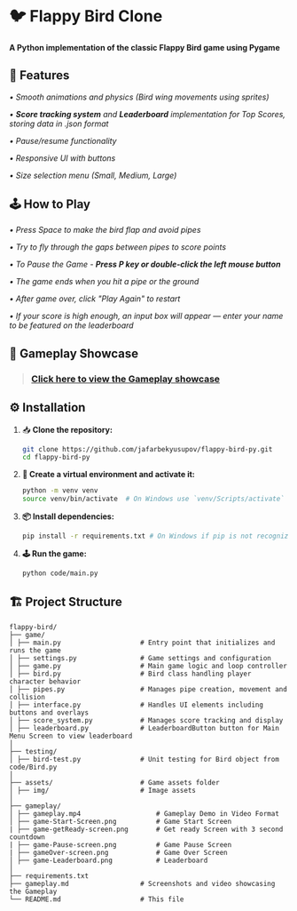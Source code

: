 # **🐦 Flappy Bird Clone**

#### A Python implementation of the classic Flappy Bird game **using Pygame**

## **🚀 Features**

_• Smooth animations and physics (Bird wing movements using sprites)_

_• **Score tracking system** and **Leaderboard** implementation for Top Scores, storing data in .json format_

_• Pause/resume functionality_

_• Responsive UI with buttons_

_• Size selection menu (Small, Medium, Large)_

## **🕹️ How to Play**
_• Press Space to make the bird flap and avoid pipes_

_• Try to fly through the gaps between pipes to score points_

_• To Pause the Game - **Press P key or double-click the left mouse button**_

_• The game ends when you hit a pipe or the ground_

_• After game over, click "Play Again" to restart_

_• If your score is high enough, an input box will appear — enter your name to be featured on the leaderboard_

## 📜 Gameplay Showcase

> ### [Click here to view the Gameplay showcase](gameplay.md)

## ⚙️ Installation

1. 📥 **Clone the repository:**
   ```bash
   git clone https://github.com/jafarbekyusupov/flappy-bird-py.git
   cd flappy-bird-py

2. **🐍 Create a virtual environment and activate it:**
   ```bash
   python -m venv venv
   source venv/bin/activate  # On Windows use `venv/Scripts/activate`
3. **📦 Install dependencies:**
   ```bash
   pip install -r requirements.txt # On Windows if pip is not recognized:  try py -m pip install -r requirements.txt
4. **🕹️ Run the game:**
   ```bash
   python code/main.py

## **🏗️ Project Structure**
  ```
flappy-bird/
├── game/  
│ ├── main.py ‎ ‎ ‎ ‎ ‎ ‎ ‎ ‎ ‎ ‎ ‎ ‎ ‎ ‎ ‎ ‎ ‎ ‎  # Entry point that initializes and runs the game                                            
│ ├── settings.py‎ ‎ ‎ ‎ ‎ ‎ ‎ ‎ ‎ ‎ ‎ ‎ ‎ ‎ ‎  # Game settings and configuration                                                            
│ ├── game.py‎ ‎ ‎ ‎ ‎ ‎ ‎ ‎ ‎ ‎ ‎ ‎ ‎ ‎ ‎ ‎ ‎ ‎ ‎  # Main game logic and loop controller                                                        
│ ├── bird.py‎ ‎ ‎ ‎ ‎ ‎ ‎ ‎ ‎ ‎ ‎ ‎ ‎ ‎ ‎ ‎ ‎ ‎ ‎  # Bird class handling player character behavior                                                    
│ ├── pipes.py‎‎ ‎ ‎ ‎ ‎ ‎ ‎  ‎ ‎ ‎ ‎ ‎ ‎ ‎ ‎ ‎   # Manages pipe creation, movement and collision                                                
│ ├── interface.py‎ ‎ ‎ ‎ ‎ ‎ ‎ ‎ ‎ ‎ ‎ ‎ ‎   # Handles UI elements including buttons and overlays                                                            
│ ├── score_system.py‎ ‎ ‎ ‎ ‎ ‎ ‎ ‎ ‎    # Manages score tracking and display                                                                       
│ ├── leaderboard.py‎‎             # LeaderboardButton button for Main Menu Screen to view leaderboard
│ 
├── testing/                 
│ ├── bird-test.py               # Unit testing for Bird object from code/Bird.py
│‎ ‎ ‎ ‎ ‎ ‎ ‎ ‎ ‎ ‎ ‎ ‎ ‎ ‎ ‎ ‎ ‎ ‎ ‎ ‎ ‎ ‎ ‎ ‎ ‎ ‎ ‎ ‎ ‎ ‎ ‎ ‎ ‎ ‎ ‎ ‎ ‎ ‎ ‎ ‎ ‎ ‎ ‎ ‎ ‎ ‎ ‎                                                
├── assets/‎ ‎ ‎ ‎ ‎ ‎ ‎ ‎ ‎ ‎ ‎ ‎ ‎ ‎ ‎ ‎ ‎ ‎ ‎ ‎ ‎  # Game assets folder                                                                                                                                                
│ ├── img/‎ ‎ ‎ ‎ ‎ ‎ ‎ ‎ ‎ ‎ ‎ ‎ ‎ ‎ ‎ ‎ ‎ ‎ ‎     # Image assets                                                              
│
├── gameplay/
│ ├── gameplay.mp4                   # Gameplay Demo in Video Format
│ ├── game-Start-Screen.png          # Game Start Screen
| ├── game-getReady-screen.png       # Get ready Screen with 3 second countdown 
| ├── game-Pause-screen.png          # Game Pause Screen
| ├── gameOver-screen.png            # Game Over Screen
│ ├── game-Leaderboard.png           # Leaderboard
│
├── requirements.txt
├── gameplay.md                  # Screenshots and video showcasing the Gameplay
└── README.md‎ ‎ ‎ ‎ ‎ ‎ ‎ ‎ ‎ ‎ ‎ ‎ ‎ ‎ ‎ ‎ ‎ ‎ ‎  # This file                                          
```
